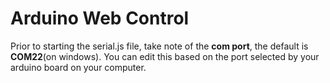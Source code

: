 # 
<h1>Arduino Web Control</h1>
<p>Prior to starting the serial.js file, take note of the <b>com port</b>, the default is <b>COM22</b>(on windows). You can edit this based on the port selected by your arduino board on your computer.</p>
